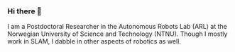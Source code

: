 ### Hi there 👋

I am a Postdoctoral Researcher in the Autonomous Robots Lab (ARL) at the Norwegian University of Science and Technology (NTNU). Though I mostly work in SLAM, I dabble in other aspects of robotics as well. 

<!--
**nkhedekar/nkhedekar** is a ✨ _special_ ✨ repository because its `README.md` (this file) appears on your GitHub profile.

Here are some ideas to get you started:

- 🔭 I’m currently working on ...
- 🌱 I’m currently learning ...
- 👯 I’m looking to collaborate on ...
- 🤔 I’m looking for help with ...
- 💬 Ask me about ...
- 📫 How to reach me: ...
- 😄 Pronouns: ...
- ⚡ Fun fact: ...
-->
